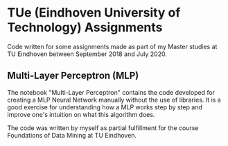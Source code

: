 # TUe (Eindhoven University of Technology) Assignments
Code written for some assignments made as part of my Master studies at TU Eindhoven between September 2018 and July 2020.

## Multi-Layer Perceptron (MLP)
The notebook "Multi-Layer Perceptron" contains the code developed for creating a MLP Neural Network manually without the use of libraries. It is a good exercise for understanding how a MLP works step by step and improve one's intuition on what this algorithm does.

The code was written by myself as partial fulfillment for the course Foundations of Data Mining at TU Eindhoven.
